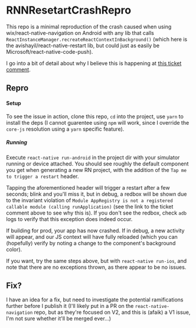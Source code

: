 # RNNResetartCrashRepro

This repo is a minimal reproduction of the crash caused when using wix/react-native-navigation on Android with any lib that calls `ReactInstanceManager.recreateReactContextInBackground()` (which here is the avishayil/react-native-restart lib, but could just as easily be Microsoft/react-native-code-push).

I go into a bit of detail about why I believe this is happening at [this ticket comment](https://github.com/wix/react-native-navigation/issues/2331#issuecomment-395143392).



## Repro

#### Setup
To see the issue in action, clone this repo, `cd` into the project, use `yarn` to install the deps (I cannot guarentee using `npm` will work, since I override the `core-js` resolution using a `yarn` specific feature).


##### Running
Execute `react-native run-android` in the project dir with your simulator running or device attached. You should see roughly the default component you get when generating a new RN project, with the addition of the `Tap me to trigger a restart` header.

Tapping the aforementioned header will trigger a restart after a few seconds; blink and you'll miss it, but in debug, a redbox will be shown due to the invariant violation of `Module AppRegistry is not a registered callable module (calling runApplication)` (see the link to the ticket comment above to see why this is). If you don't see the redbox, check `adb` logs to verify that this exception does indeed occur.

If building for prod, your app has now crashed. If in debug, a new activity will appear, and our JS context will have fully reloaded (which you can (hopefully) verify by noting a change to the component's background color).

If you want, try the same steps above, but with `react-native run-ios`, and note that there are no exceptions thrown, as there appear to be no issues.



## Fix?

I have an idea for a fix, but need to investigate the potential ramifications further before I publish it (I'll likely put in a PR on the `react-native-navigation` repo, but as they're focused on V2, and this is (afaik) a V1 issue, I'm not sure whether it'll be merged ever...)
